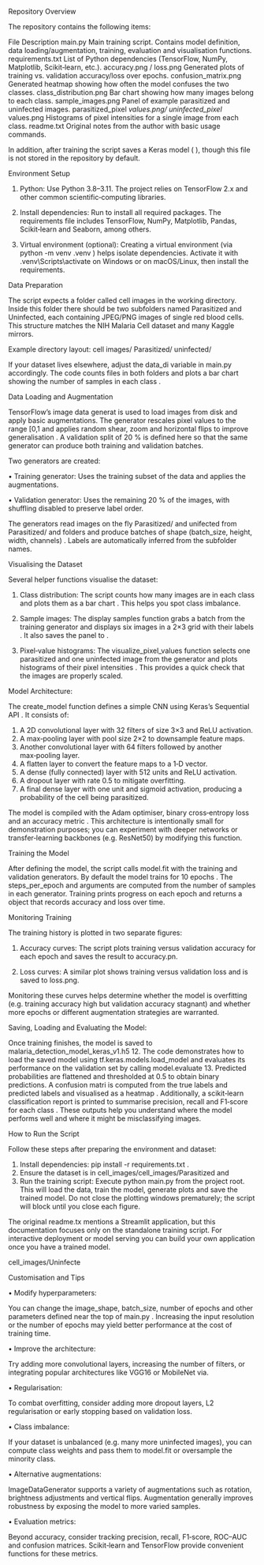 Repository Overview

The repository contains the following items:

File                      Description
main.py                   Main training script. Contains model definition,    
                          data loading/augmentation, training, evaluation
                          and visualisation functions.
requirements.txt          List of Python dependencies (TensorFlow, NumPy, Matplotlib, Scikit‑learn, etc.).
accuracy.png / loss.png   Generated plots of training vs. validation
                          accuracy/loss over epochs.
confusion_matrix.png      Generated heatmap showing how often the
                          model confuses the two classes.
class_distribution.png    Bar chart showing how many images belong to
                          each class.
sample_images.png         Panel of example parasitized and uninfected
                          images.
parasitized_pixel
_values.png/
uninfected_pixel_
values.png
                          Histograms of pixel intensities for a single image
                          from each class.
readme.txt                Original notes from the author with basic usage
                          commands.
                          
In addition, after training the script saves a Keras model ( ),
though this file is not stored in the repository by default.

Environment Setup

1. Python: Use Python 3.8–3.11. The project relies on TensorFlow 2.x and other common
scientific‑computing libraries.

3. Install dependencies: Run to install all required packages.
The requirements file includes TensorFlow, NumPy, Matplotlib, Pandas, Scikit‑learn and Seaborn,
among others.

5. Virtual environment (optional): Creating a virtual environment (via python -m venv
.venv ) helps isolate dependencies. Activate it with .venv\Scripts\activate on
Windows or on macOS/Linux, then install the requirements.


Data Preparation

The script expects a folder called cell images in the working directory. Inside this
folder there should be two subfolders named Parasitized and Uninfected, each containing JPEG/PNG
images of single red blood cells. This structure matches the NIH Malaria Cell dataset and many Kaggle
mirrors.


Example directory layout:
cell images/ 
Parasitized/
uninfected/



If your dataset lives elsewhere, adjust the data_di variable in main.py accordingly. The code counts
files in both folders and plots a bar chart showing the number of samples in each class .

Data Loading and Augmentation

TensorFlow’s image data generat is used to load images from disk and apply basic augmentations. The
generator rescales pixel values to the range [0,1 and applies random shear, zoom and horizontal flips to
improve generalisation . A validation split of 20 % is defined here so that the same generator can
produce both training and validation batches.


Two generators are created:

• Training generator: 
Uses the training subset of the data and applies the augmentations.

• Validation generator:
Uses the remaining 20 % of the images, with shuffling disabled to preserve
label order.

The generators read images on the fly Parasitized/ and unifected from Parasitized/ and folders and produce
batches of shape (batch_size, height, width, channels) . Labels are automatically inferred
from the subfolder names.


Visualising the Dataset

Several helper functions visualise the dataset:

1. Class distribution:
    The script counts how many images are in each class and plots them as a bar
    chart . This helps you spot class imbalance.

2. Sample images:
   The display samples function grabs a batch from the training generator and
   displays six images in a 2×3 grid with their labels . It also saves the panel to
.
3. Pixel‑value histograms:
   The visualize_pixel_values function selects one parasitized and one
   uninfected image from the generator and plots histograms of their pixel intensities . This
   provides a quick check that the images are properly scaled.
   
Model Architecture:

The create_model function defines a simple CNN using Keras’s Sequential API . It consists of:
1. A 2D convolutional layer with 32 filters of size 3×3 and ReLU activation.
2. A max‑pooling layer with pool size 2×2 to downsample feature maps.
3. Another convolutional layer with 64 filters followed by another max‑pooling layer.
4. A flatten layer to convert the feature maps to a 1‑D vector.
5. A dense (fully connected) layer with 512 units and ReLU activation.
6. A dropout layer with rate 0.5 to mitigate overfitting.
7. A final dense layer with one unit and sigmoid activation, producing a probability of the cell being
parasitized.

The model is compiled with the Adam optimiser, binary cross‑entropy loss and an accuracy metric . This
architecture is intentionally small for demonstration purposes; you can experiment with deeper networks or
transfer‑learning backbones (e.g. ResNet50) by modifying this function.

Training the Model

After defining the model, the script calls model.fit with the training and validation generators. By
default the model trains for 10 epochs . The steps_per_epoch and arguments are computed from the number
of samples in each generator. Training prints progress on each epoch and
returns a object that records accuracy and loss over time.

Monitoring Training

The training history is plotted in two separate figures:

1. Accuracy curves:
   The script plots training versus validation accuracy for each epoch and saves the
result to accuracy.pn.

2. Loss curves:
   A similar plot shows training versus validation loss and is saved to loss.png.
   
Monitoring these curves helps determine whether the model is overfitting (e.g. training accuracy high but
validation accuracy stagnant) and whether more epochs or different augmentation strategies are
warranted.
   
Saving, Loading and Evaluating the Model:
   
Once training finishes, the model is saved to malaria_detection_model_keras_v1.h5 12.
The code demonstrates how to load the saved model using tf.keras.models.load_model and evaluates its
performance on the validation set by calling model.evaluate 13. Predicted probabilities are flattened and 
thresholded at 0.5 to obtain binary predictions. A confusion matri
is computed from the true labels and predicted labels and visualised as a heatmap . Additionally, a
scikit‑learn classification report is printed to summarise precision, recall and F1‑score for each class .
These outputs help you understand where the model performs well and where it might be misclassifying
images.

How to Run the Script

Follow these steps after preparing the environment and dataset:

1. Install dependencies: pip install -r requirements.txt .
2. Ensure the dataset is in cell_images/cell_images/Parasitized and
3. Run the training script: Execute python main.py from the project root. This will load the
data, train the model, generate plots and save the trained model. Do not close the plotting
windows prematurely; the script will block until you close each figure.

The original readme.tx mentions a Streamlit application, but this documentation focuses only on the
standalone training script. For interactive deployment or model serving you can build your own application
once you have a trained model.

cell_images/Uninfecte

Customisation and Tips

• Modify hyperparameters: 

  You can change the image_shape, batch_size, number of epochs
  and other parameters defined near the top of main.py . Increasing the input resolution or the
  number of epochs may yield better performance at the cost of training time.
  
• Improve the architecture: 

  Try adding more convolutional layers, increasing the number of filters,
  or integrating popular architectures like VGG16 or MobileNet via.
  
• Regularisation:

  To combat overfitting, consider adding more dropout layers, L2 regularisation or
  early stopping based on validation loss.
  
• Class imbalance: 

  If your dataset is unbalanced (e.g. many more uninfected images), you can
  compute class weights and pass them to model.fit or oversample the minority class.
  
• Alternative augmentations:

   ImageDataGenerator supports a variety of augmentations such
   as rotation, brightness adjustments and vertical flips. Augmentation generally improves robustness
   by exposing the model to more varied samples.
   
• Evaluation metrics:

  Beyond accuracy, consider tracking precision, recall, F1‑score, ROC–AUC and
  confusion matrices. Scikit‑learn and TensorFlow provide convenient functions for these metrics.
